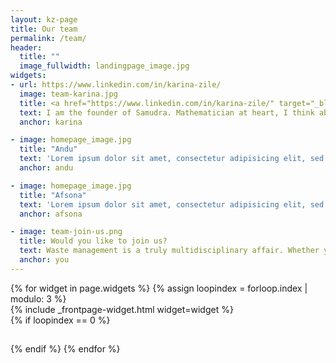```yaml
---
layout: kz-page
title: Our team
permalink: /team/
header:
  title: ""
  image_fullwidth: landingpage_image.jpg
widgets:
- url: https://www.linkedin.com/in/karina-zile/
  image: team-karina.jpg
  title: <a href="https://www.linkedin.com/in/karina-zile/" target="_blank">Karina Zile</a>
  text: I am the founder of Samudra. Mathematician at heart, I think about any situation as a system of equations. I am happiest when outdoors. After finishing my PhD, I decided to dedicate my life to tackling challenges that don't have a profitable solution.
  anchor: karina 

- image: homepage_image.jpg
  title: "Andu"
  text: 'Lorem ipsum dolor sit amet, consectetur adipisicing elit, sed do eiusmod tempor incididunt ut labore et dolore magna aliqua.'
  anchor: andu

- image: homepage_image.jpg
  title: "Afsona"
  text: 'Lorem ipsum dolor sit amet, consectetur adipisicing elit, sed do eiusmod tempor incididunt ut labore et dolore magna aliqua.'
  anchor: afsona

- image: team-join-us.png
  title: Would you like to join us?
  text: Waste management is a truly multidisciplinary affair. Whether you are a chemist, an engineer, a graphic designer, a lawyer, an expert in communications or finance, or simply an awesome individual, we can achieve more with your help. If you like what we are doing, <a href="mailto:hello@samudra.world" target="_blank">let's discuss how we can grow together!</a>
  anchor: you
---
```


<div class="row">
  {% for widget in page.widgets %}
    {% assign loopindex = forloop.index | modulo: 3 %}
    <div id="{{ widget.anchor }}">{% include _frontpage-widget.html widget=widget %}</div>
    {% if loopindex == 0 %}
  <hr style="height:1px; visibility:hidden;" /> <!-- Prevents long first column items from pushing new rows to the right -->
    {% endif %}
  {% endfor %}
</div>
